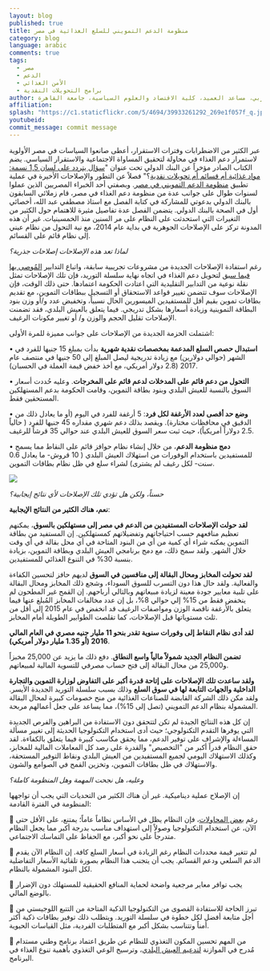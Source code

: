 ```yaml
---
layout: blog
published: true
title: منظومة الدعم التمويني للسلع الغذائية في مصر 
category: blog
language: arabic
comments: true
tags: 
  - مصر
  - الدعم
  - الأمن الغذائي
  - برامج التحويلات النقدية
author: د. شيرين الشواربي، مساعد العميد، كلية الاقتصاد والعلوم السياسية، جامعة القاهرة
affiliation: 
splash: "https://c1.staticflickr.com/5/4694/39933261292_269e1f057f_q.jpg"
youtubeid: 
commit_message: commit message
---
```

عبر الكثير من الاضطرابات وفترات الاستقرار، أعطى صانعوا السياسات في مصر الأولوية لاستمرار دعم الغذاء في محاولة لتحقيق المساواة الاجتماعية  والاستقرار السياسي.  يضم الكتاب الصادر مؤخراً عن البنك الدولي تحت عنوان "[سؤال يتردد على لسان 1,5 نسمة: مواد غذائية أم قسائم أم تحويلات نقدية](http://www.worldbank.org/en/topic/safetynets/publication/food-vouchers-or-cash-transfers)؟" فصلاً عن التطور والإصلاحات الأخيرة في عملية تطبيق [منظومة الدعم التمويني في مصر](http://pubdocs.worldbank.org/en/635471506435004053/Chapter-3.pdf). وبصفتي أحد الخبراء المصريين الذين عملوا لسنوات طوال على جوانب عدة من منظومة دعم الغذاء في مصر، قام زملائي السابقون بالبنك الدولي بدعوتي للمشاركة في كتابة الفصل مع استاذ مصطفي عبد الله، أخصائي أول في الصحة بالبنك الدولي.  يتضمن الفصل عدة تفاصيل مثيرة للاهتمام حول الكثير من التغيرات التي استحدثت على النظام على مر السنين منذ الخمسينيات. غير أن هذه المدونة تركز على الإصلاحات الجوهرية في بداية عام 2014، مع نية التحول من نظام عيني إلى نظام قائم على القسائم.  <!-- more -->





*لماذا تعد هذه الإصلاحات إصلاحات جذرية؟* 






رغم استفادة الإصلاحات الجديدة من مشروعات تجريبية سابقة، واتباع التدابير [المُوصى بها  فيما سبق](http://documents.worldbank.org/curated/en/126581468026382278/Egypt-Arab-Republic-of-Food-subsidies-benefit-incidence-and-leakages) لتحويل دعم الغذاء في اتجاه نهاية سلسلة التوريد، فإن تلك الإصلاحات تمثل نقلة نوعية من التدابير التقليدية التي اعتادت الحكومة اعتمادها. حتى ذلك الوقت، فإن الإصلاحات سوف تتضمن تغيير قواعد الاستحقاق أو التسجيل ببطاقات التموين، مع تقديم بطاقات تموين بقيم أقل للمستفيدين الميسورين الحال نسبياً، وتخفيض عدد و/أو وزن بنود البطاقة التموينية وزيادة أسعارها بشكل تدريجي. فيما يتعلق بالعيش البلدي، فقد تضمنت الإصلاحات تقليل الحجم والوزن و/ أو تغيير مكونات الرغيف.  






اشتملت الحزمة الجديدة من الإصلاحات على جوانب مميزة للمرة الأولى:





•   **استبدال حصص السلع المدعمة بمخصصات نقدية شهرية** بدأت بمبلغ 15 جنيها للفرد في الشهر (حوالي دولارين) مع زيادة تدريجية ليصل المبلغ إلى 50 جنيها في منتصف عام 2017 (2.8 دولار أمريكي، مع أخذ خفض قيمة العملة في الحسبان).




•   **التحول من دعم قائم على المدخلات لدعم قائم على المخرجات**. وعليه حُددت أسعار السوق بالنسبة للعيش البلدي وبنود بطاقة التموين، وقامت الحكومة بدعم المستهلكين المستحقين فقط.




•   **وضع حد أقصى لعدد الأرغفة لكل فرد**: 5 أرغفة للفرد في اليوم (أو ما يعادل ذلك من الدقيق في محافظات مختارة). ويقصد بذلك دعم شهري مقداره 45 جنيها للفرد ( حالياً 2.5 دولاراً أمريكياً)، حيث ثبت سعر السوق للعيش البلدي عند حوالي 35 قرشاً للرغيف. 


 
•   **دمج منظومة الدعم**، من خلال إنشاء نظام حوافز قائم على النقاط مما يسمح للمستفيدين باستخدام الوفورات من استهلاك العيش البلدي ( 10 قروش- ما يعادل 0.6 سنت- لكل رغيف لم يشترى) لشراء سلع في ظل نظام بطاقات التموين. 







![](https://c1.staticflickr.com/5/4766/38607234570_e33e13ed3d.jpg)







 *حسناً، ولكن هل تؤدي تلك الإصلاحات لأي نتائج إيجابية؟*






**نعم، هناك الكثير من النتائج الإيجابية**: 




**لقد حولت الإصلاحات المستفيدين من الدعم في مصر إلى مستهلكين بالسوق**، يمكنهم تعظيم منافعهم حسب احتياجاتهم وتفضيلاتهم كمستهلكين. إن المستفيد من بطاقة التموين يمكنه شراء أي كمية من أي من البنود المتاحة في أي محل بقالة في أي وقت خلال الشهر. ولقد سمح ذلك، مع دمج برنامجي العيش البلدي وبطاقة التموين، بزيادة بنسبة 30% في التنوع الغذائي للمستفيدين.  





**لقد تحولت المخابز ومحال البقالة إلى منافسين في السوق** لديهم حافز لتحسين الكفاءة والفعالية.  ولقد حال هذا دون التسرب للسوق السوداء، وشجع ذلك المخابز ومحال البقالة على تلبية معايير جودة معينة لزيادة مبيعاتهم وبالتالي أرباحهم. إن القمح غير المطحون لم ينخفض فقط من 15% إلي حوالي 8%، بل إن عدد مخالفات  المخابز المُبلغ عنها فيما يتعلق بالأرغفة ناقصة الوزن ومواصفات الرغيف قد انخفض في عام 2015 إلى أقل من ثلث مستوياتها قبل الإصلاحات، كما تقلصت الطوابير الطويلة أمام المخابز. 




**لقد أدى نظام النقاط إلى وفورات سنوية تقدر بنحو 11 مليار جنيه مصري في العام المالي 2016 (أو 1.35 مليار دولار أمريكي)**.





**تضمن النظام الجديد شمولاً مالياً واسع النطاق**.  دفع ذلك ما يزيد عن  25,000 مخبزاً و25,000 من محال البقالة إلى فتح حساب مصرفي للتسوية المالية لمبيعاتهم. 





**ولقد ساعدت تلك الإصلاحات على إتاحة قدرة أكبر على التفاوض لوزارة التموين والتجارة الداخلية والجهات التابعة لها في سوق السلع** وذلك بسبب سلسلة التوريد الجديدة الأيسر. ولقد مكن ذلك الشركة القابضة للصناعات الغذائية من منح خصومات كبيرة لمحال البقالة المشمولة بنظام الدعم التمويني (تصل إلى 15%)، مما يساعد على جعل أعمالهم مربحة.





إن كل هذه النتائج الجيدة لم تكن لتتحقق دون الاستفادة من البراهين والفرص الجديدة التي يوفرها التقدم التكنولوجي؛ حيث أدى استخدام التكنولوجيا الحديثة إلى تغيير مسألة المساءلة والإشراف على توفير الدعم، مما يحقق مكاسب كبيرة فيما يتعلق بالكفاءة. لقد حقق النظام قدراً أكبر من "التخصيص" والقدرة على رصد كل المعاملات المالية للمخابز، وكذلك الاستهلاك اليومي لجميع المستفيدين من العيش البلدي ونقاط التوفير المستحقة، والاستهلاك في ظل بطاقات التموين، وتخزين القمح في الصوامع والشون.




 

*وعليه، هل نجحت المهمة وهل المنظومة كاملة؟*






 إن الإصلاح عملية ديناميكية. غير أن هناك الكثير من التحديات التي يجب أن تواجهها المنظومة في الفترة القادمة: 





   رغم [بعض المحاولات](https://www.reuters.com/article/us-egypt-economy-subsidies/egypt-tightens-eligibility-for-food-subsidy-cards-idUSKBN1AO134)، فإن النظام يظل في الأساس نظاماً عاماً؛ يمتنع، على الأقل حتى الآن، عن استخدام التكنولوجيا وصولاً إلى استهداف مناسب بدرجة أكبر مما يجعل النظام متدرجاً على نحو أكبر، مع الحفاظ على التماسك الاجتماعي. 




   لم تتغير قيمة محددات النظام رغم الزيادة في أسعار السلع كافة. إن النظام الآن يقدم الدعم السلعي ودعم القسائم. يجب أن يتجنب هذا النظام بصورة تلقائية الأسعار التفاضلية لكل البنود المشمولة بالنظام. 





   يجب توافر معاير مرجعية واضحة لحماية المنافع الحقيقية للمستهلك دون الإضرار بالوضع المالي.




   تبرز الحاجة للاستفادة القصوى من التكنولوجيا الذكية المتاحة من التتبع اللوجيستي من أجل متابعة أفضل لكل خطوة في سلسلة التوريد.  ويتطلب ذلك توفير بطاقات ذكية أكثر أمناً وتتناسب بشكل أكبر مع المتطلبات الفردية، مثل القياسات الحيوية.






   من المهم تحسين المكون التغذوي للنظام عن طريق اعتماد برنامج وطني مستدام مُدرج في الموازنة [لتدعيم العيش البلدي](https://www.ncbi.nlm.nih.gov/pubmed/23444707)، وترسيخ الوعي التغذوي بأهمية تنوع الغذاء في البرنامج.
